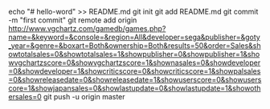 echo "# hello-word" >> README.md
git init
git add README.md
git commit -m "first commit"
git remote add origin http://www.vgchartz.com/gamedb/games.php?name=&keyword=&console=&region=All&developer=sega&publisher=&goty_year=&genre=&boxart=Both&ownership=Both&results=50&order=Sales&showtotalsales=0&showtotalsales=1&showpublisher=0&showpublisher=1&showvgchartzscore=0&showvgchartzscore=1&shownasales=0&showdeveloper=0&showdeveloper=1&showcriticscore=0&showcriticscore=1&showpalsales=0&showreleasedate=0&showreleasedate=1&showuserscore=0&showuserscore=1&showjapansales=0&showlastupdate=0&showlastupdate=1&showothersales=0
git push -u origin master

